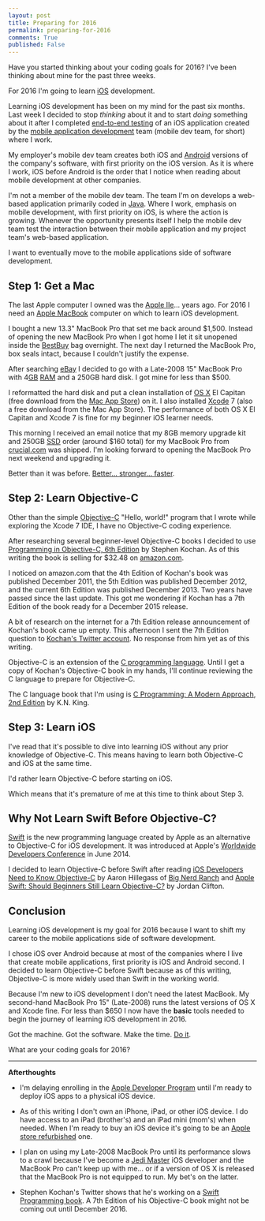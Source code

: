 ```yaml
---
layout: post
title: Preparing for 2016  
permalink: preparing-for-2016
comments: True
published: False
---
```


Have you started thinking about your coding goals for 2016? I've been thinking about mine for the past three weeks.

For 2016 I'm going to learn [iOS](https://en.wikipedia.org/wiki/IOS) development.

Learning iOS development has been on my mind for the past six months. Last week I decided to stop *thinking* about it and to start *doing* something about it after I completed [end-to-end testing](https://en.wikipedia.org/wiki/Software_testing#System_testing) of an iOS application created by the [mobile application development](https://en.wikipedia.org/wiki/Mobile_application_development) team (mobile dev team, for short) where I work.

My employer's mobile dev team creates both iOS and [Android](https://en.wikipedia.org/wiki/Android_%28operating_system%29) versions of the company's software, with first priority on the iOS version. As it is where I work, iOS before Android is the order that I notice when reading about mobile development at other companies. 

I'm not a member of the mobile dev team. The team I'm on develops a web-based application primarily coded in [Java](https://en.wikipedia.org/wiki/Java_%28programming_language%29). Where I work, emphasis on mobile development, with first priority on iOS, is where the action is growing. Whenever the opportunity presents itself I help the mobile dev team test the interaction between their mobile application and my project team's web-based application.

I want to eventually move to the mobile applications side of software development.  

## Step 1: Get a Mac

The last Apple computer I owned was the [Apple IIe](https://en.wikipedia.org/wiki/Apple_IIe)... years ago. For 2016 I need an [Apple MacBook](https://en.wikipedia.org/wiki/MacBook_family) computer on which to learn iOS development. 

I bought a new 13.3" MacBook Pro that set me back around $1,500. Instead of opening the new MacBook Pro when I got home I let it sit unopened inside the [BestBuy](http://www.bestbuy.com) bag overnight. The next day I returned the MacBook Pro, box seals intact, because I couldn't justify the expense. 

After searching [eBay](http://www.ebay.com) I decided to go with a Late-2008 15" MacBook Pro with 4[GB](https://en.wikipedia.org/wiki/Gigabyte) [RAM](https://en.wikipedia.org/wiki/Random-access_memory) and a 250GB hard disk. I got mine for less than $500.

I reformatted the hard disk and put a clean installation of [OS X](https://en.wikipedia.org/wiki/OS_X) El Capitan (free download from the [Mac App Store](https://www.apple.com/mac/)) on it. I also installed [Xcode](https://en.wikipedia.org/wiki/Xcode) 7 (also a free download from the Mac App Store). The performance of both OS X El Capitan and Xcode 7 is fine for my beginner iOS learner needs.  

This morning I received an email notice that my 8GB memory upgrade kit and 250GB [SSD](https://en.wikipedia.org/wiki/Solid-state_drive) order (around $160 total) for my MacBook Pro from [crucial.com](https://www.crucial.com) was shipped. I'm looking forward to opening the MacBook Pro next weekend and upgrading it.

Better than it was before. [Better... stronger... faster](https://youtu.be/HoLs0V8T5AA).        

## Step 2: Learn Objective-C

Other than the simple [Objective-C](https://en.wikipedia.org/wiki/Objective-C) "Hello, world!" program that I wrote while exploring the Xcode 7 IDE, I have no Objective-C coding experience.

After researching several beginner-level Objective-C books I decided to use [Programming in Objective-C, 6th Edition](http://amzn.to/1lnC748) by Stephen Kochan. As of this writing the book is selling for $32.48 on [amazon.com](http://www.amazon.com).  

I noticed on amazon.com that the 4th Edition of Kochan's book was published December 2011, the 5th Edition was published December 2012, and the current 6th Edition was published December 2013. Two years have passed since the last update. This got me wondering if Kochan has a 7th Edition of the book ready for a December 2015 release. 

A bit of research on the internet for a 7th Edition release announcement of Kochan's book came up empty. This afternoon I sent the 7th Edition question to [Kochan's Twitter account](https://twitter.com/raywritescode/status/670696320777232384). No response from him yet as of this writing.

Objective-C is an extension of the [C programming language](https://en.wikipedia.org/wiki/C_%28programming_language%29). Until I get a copy of Kochan's Objective-C book in my hands, I'll continue reviewing the C language to prepare for Objective-C.

The C language book that I'm using is [C Programming: A Modern Approach, 2nd Edition](http://amzn.to/1lnBJTh) by K.N. King.  

## Step 3: Learn iOS

I've read that it's possible to dive into learning iOS without any prior knowledge of Objective-C. This means having to learn both Objective-C and iOS at the same time.

I'd rather learn Objective-C before starting on iOS.

Which means that it's premature of me at this time to think about Step 3.

## Why Not Learn Swift Before Objective-C?

[Swift](https://en.wikipedia.org/wiki/Swift_%28programming_language%29) is the new programming language created by Apple as an alternative to Objective-C for iOS development. It was introduced at Apple's [Worldwide Developers Conference](https://en.wikipedia.org/wiki/Apple_Worldwide_Developers_Conference) in June 2014.

I decided to learn Objective-C before Swift after reading [iOS Developers Need to Know Objective-C](https://www.bignerdranch.com/blog/ios-developers-need-to-know-objective-c/) by Aaron Hillegass of [Big Nerd Ranch](https://www.bignerdranch.com) and [Apple Swift: Should Beginners Still Learn Objective-C?](http://smashingboxes.com/ideas/apples-swift-should-beginners-still-learn-objective-c) by Jordan Clifton. 

## Conclusion

Learning iOS development is my goal for 2016 because I want to shift my career to the mobile applications side of software development. 

I chose iOS over Android because at most of the companies where I live that create mobile applications, first priority is iOS and Android second. I decided to learn Objective-C before Swift because as of this writing, Objective-C is more widely used than Swift in the working world.

Because I'm new to iOS development I don't need the latest MacBook. My second-hand MacBook Pro 15" (Late-2008) runs the latest versions of OS X and Xcode fine. For less than $650 I now have the **basic** tools needed to begin the journey of learning iOS development in 2016. 

Got the machine. Got the software. Make the time. [Do it](https://youtu.be/VAVLOHbqWd4).

What are your coding goals for 2016?

-----
**Afterthoughts**

* I'm delaying enrolling in the [Apple Developer Program](https://developer.apple.com/programs/) until I'm ready to deploy iOS apps to a physical iOS device.

* As of this writing I don't own an iPhone, iPad, or other iOS device. I do have access to an iPad (brother's) and an iPad mini (mom's) when needed. When I'm ready to buy an iOS device it's going to be an [Apple store refurbished](http://www.apple.com/shop/browse/home/specialdeals) one. 

* I plan on using my Late-2008 MacBook Pro until its performance slows to a crawl because I've become a [Jedi Master](http://starwars.wikia.com/wiki/Jedi_Master) iOS developer and the MacBook Pro can't keep up with me... or if a version of OS X is released that the MacBook Pro is not equipped to run. My bet's on the latter.

* Stephen Kochan's Twitter shows that he's working on a [Swift Programming book](https://twitter.com/sgkochan/status/586360085619675136). A 7th Edition of his Objective-C book might not be coming out until December 2016.
